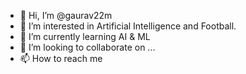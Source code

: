 - 👋 Hi, I’m @gaurav22m
- 👀 I’m interested in Artificial Intelligence and Football.
- 🌱 I’m currently learning AI & ML
- 💞️ I’m looking to collaborate on ...
- 📫 How to reach me

<!---
gaurav22m/gaurav22m is a ✨ special ✨ repository because its `README.md` (this file) appears on your GitHub profile.
You can click the Preview link to take a look at your changes.
--->
